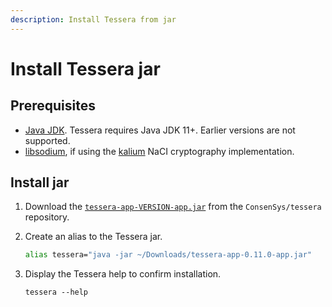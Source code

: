 ```yaml
---
description: Install Tessera from jar
---
```


# Install Tessera jar

## Prerequisites 

* [Java JDK](http://www.oracle.com/technetwork/java/javase/downloads/index.html). Tessera requires Java
JDK 11+. Earlier versions are not supported. 
* [libsodium](https://download.libsodium.org/doc/), if using the [kalium](https://github.com/abstractj/kalium)
NaCI cryptography implementation.

## Install jar 

1. Download the [`tessera-app-VERSION-app.jar`](https://github.com/ConsenSys/tessera/releases/tag/tessera-20.10.0)
from the `ConsenSys/tessera` repository.

2. Create an alias to the Tessera jar. 
 
    ```bash
    alias tessera="java -jar ~/Downloads/tessera-app-0.11.0-app.jar" 
    ```

3. Display the Tessera help to confirm installation. 

    ```
    tessera --help
    ```


